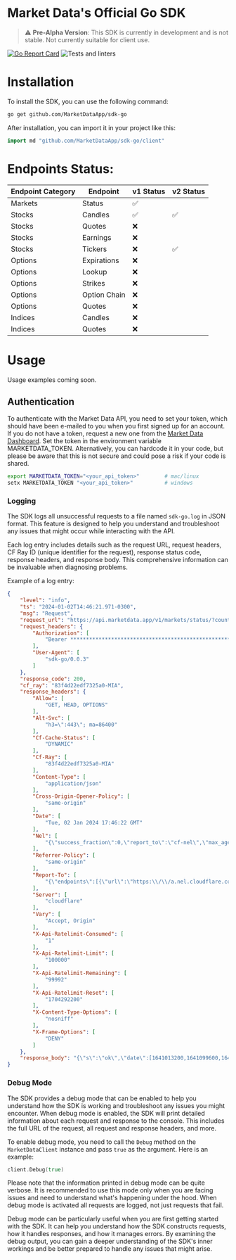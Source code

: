 # Market Data's Official Go SDK

> :warning: **Pre-Alpha Version**: This SDK is currently in development and is not stable. Not currently suitable for client use.


[![Go Report Card](https://goreportcard.com/badge/github.com/MarketDataApp/sdk-go)](https://goreportcard.com/report/github.com/MarketDataApp/sdk-go)
![Tests and linters](https://github.com/MarketDataApp/sdk-go/actions/workflows/main.yml/badge.svg)


# Installation

To install the SDK, you can use the following command:

```bash
go get github.com/MarketDataApp/sdk-go
```

After installation, you can import it in your project like this:

```go
import md "github.com/MarketDataApp/sdk-go/client"
```

# Endpoints Status:

 | Endpoint Category | Endpoint     | v1 Status | v2 Status |
 |-------------------|--------------|-----------|-----------|
 | Markets           | Status       | ✅        |           |
 | Stocks            | Candles      | ✅        |     ✅    |
 | Stocks            | Quotes       | ❌        |           |
 | Stocks            | Earnings     | ❌        |           |
 | Stocks            | Tickers      | ❌        |     ✅    |
 | Options           | Expirations  | ❌        |           |
 | Options           | Lookup       | ❌        |           |
 | Options           | Strikes      | ❌        |           |
 | Options           | Option Chain | ❌        |           |
 | Options           | Quotes       | ❌        |           |
 | Indices           | Candles      | ❌        |           |
 | Indices           | Quotes       | ❌        |           |

# Usage

Usage examples coming soon.

## Authentication

To authenticate with the Market Data API, you need to set your token, which should have been e-mailed to you when you first signed up for an account. If you do not have a token, request a new one from the [Market Data Dashboard](https://www.marketdata.app/dashboard/). Set the token in the environment variable MARKETDATA_TOKEN. Alternatively, you can hardcode it in your code, but please be aware that this is not secure and could pose a risk if your code is shared.

```bash
export MARKETDATA_TOKEN="<your_api_token>"        # mac/linux
setx MARKETDATA_TOKEN "<your_api_token>"          # windows
```

### Logging

The SDK logs all unsuccessful requests to a file named `sdk-go.log` in JSON format. This feature is designed to help you understand and troubleshoot any issues that might occur while interacting with the API.

Each log entry includes details such as the request URL, request headers, CF Ray ID (unique identifier for the request), response status code, response headers, and response body. This comprehensive information can be invaluable when diagnosing problems.

Example of a log entry:

```json
{
    "level": "info",
    "ts": "2024-01-02T14:46:21.971-0300",
    "msg": "Request",
    "request_url": "https://api.marketdata.app/v1/markets/status/?country=US&from=2022-01-01&to=2022-01-10",
    "request_headers": {
        "Authorization": [
            "Bearer **********************************************************HMD0"
        ],
        "User-Agent": [
            "sdk-go/0.0.3"
        ]
    },
    "response_code": 200,
    "cf_ray": "83f4d22edf7325a0-MIA",
    "response_headers": {
        "Allow": [
            "GET, HEAD, OPTIONS"
        ],
        "Alt-Svc": [
            "h3=\":443\"; ma=86400"
        ],
        "Cf-Cache-Status": [
            "DYNAMIC"
        ],
        "Cf-Ray": [
            "83f4d22edf7325a0-MIA"
        ],
        "Content-Type": [
            "application/json"
        ],
        "Cross-Origin-Opener-Policy": [
            "same-origin"
        ],
        "Date": [
            "Tue, 02 Jan 2024 17:46:22 GMT"
        ],
        "Nel": [
            "{\"success_fraction\":0,\"report_to\":\"cf-nel\",\"max_age\":604800}"
        ],
        "Referrer-Policy": [
            "same-origin"
        ],
        "Report-To": [
            "{\"endpoints\":[{\"url\":\"https:\\/\\/a.nel.cloudflare.com\\/report\\/v3?s=Q%2B4VIX2nQeWFotmIejRWNoVQyEYAcMsR629YlytkuffJ%2B6bzgE5cd5SjKL2yqnHehxjZH%2BuEiJaHtApfhpQxDfsoTID4d2OGdkF8H8ojSFAT%2BHqC13wGbVeZSxZOX4U1RH0%2F3iU%3D\"}],\"group\":\"cf-nel\",\"max_age\":604800}"
        ],
        "Server": [
            "cloudflare"
        ],
        "Vary": [
            "Accept, Origin"
        ],
        "X-Api-Ratelimit-Consumed": [
            "1"
        ],
        "X-Api-Ratelimit-Limit": [
            "100000"
        ],
        "X-Api-Ratelimit-Remaining": [
            "99992"
        ],
        "X-Api-Ratelimit-Reset": [
            "1704292200"
        ],
        "X-Content-Type-Options": [
            "nosniff"
        ],
        "X-Frame-Options": [
            "DENY"
        ]
    },
    "response_body": "{\"s\":\"ok\",\"date\":[1641013200,1641099600,1641186000,1641272400,1641358800,1641445200,1641531600,1641618000,1641704400,1641790800],\"status\":[\"closed\",\"closed\",\"open\",\"open\",\"open\",\"open\",\"open\",\"closed\",\"closed\",\"open\"]}"
}
```

### Debug Mode

The SDK provides a debug mode that can be enabled to help you understand how the SDK is working and troubleshoot any issues you might encounter. When debug mode is enabled, the SDK will print detailed information about each request and response to the console. This includes the full URL of the request, all request and response headers, and more.

To enable debug mode, you need to call the `Debug` method on the `MarketDataClient` instance and pass `true` as the argument. Here is an example:

```go
client.Debug(true)
```

Please note that the information printed in debug mode can be quite verbose. It is recommended to use this mode only when you are facing issues and need to understand what's happening under the hood. When debug mode is activated all requests are logged, not just requests that fail.

Debug mode can be particularly useful when you are first getting started with the SDK. It can help you understand how the SDK constructs requests, how it handles responses, and how it manages errors. By examining the debug output, you can gain a deeper understanding of the SDK's inner workings and be better prepared to handle any issues that might arise.